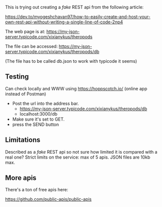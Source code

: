 This is trying out creating a  *fake* REST api from the following article:

https://dev.to/myogeshchavan97/how-to-easily-create-and-host-your-own-rest-api-without-writing-a-single-line-of-code-2np4

The web page is at:
https://my-json-server.typicode.com/xixianykus/theropods

The file can be accessed: 
https://my-json-server.typicode.com/xixianykus/theropods/db

(The file has to be called db.json to work with typicode it seems)

## Testing
Can check locally and WWW using https://hoppscotch.io/ (online app instead of Postman)

- Post the url into the address bar. 
  - https://my-json-server.typicode.com/xixianykus/theropods/db
  - localhost:3000/db
- Make sure it's set to GET.
- press the SEND button


## Limitations

Described as a *fake* REST api so not sure how limited it is compared with a real one? 
Strict limits on the service: max of 5 apis. JSON files are 10kb max.

## More apis

There's a ton of free apis here:

https://github.com/public-apis/public-apis
